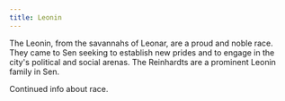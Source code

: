 ```yaml
---
title: Leonin
---
```

The Leonin, from the savannahs of Leonar, are a proud and noble race. They came to Sen seeking to establish new prides and to engage in the city's political and social arenas. The Reinhardts are a prominent Leonin family in Sen.

<!--more-->

<div class="todo">Continued info about race.</div>